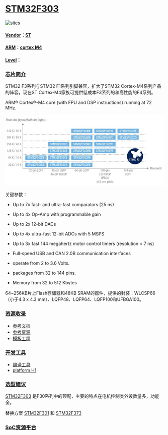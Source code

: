 ﻿# [STM32F303](https://github.com/sochub/STM32F303) 

[![sites](http://182.61.61.133/link/resources/SoC.png)](http://www.qitas.cn) 

#### [Vendor](https://github.com/sochub/Vendor)：[ST](https://github.com/sochub/ST)
#### [ARM](https://github.com/sochub/ARM)：[cortex M4](https://github.com/sochub/CM4) 
#### [Level](https://github.com/sochub/Level)：

### [芯片简介](https://github.com/sochub/STM32F303/wiki)

STM32 F3系列与STM32 F1系列引脚兼容，扩大了STM32 Cortex-M4系列产品的阵容，现在ST Cortex-M4家族可提供低成本F3系列的和高性能的F4系列。

ARM® Cortex®-M4 core (with FPU and DSP instructions) running at 72 MHz.


[![sites](docs/STM32F303.jpg)](https://www.st.com/content/st_com/zh/products/microcontrollers-microprocessors/stm32-32-bit-arm-cortex-mcus/stm32-mainstream-mcus/stm32f3-series/stm32f303.html) 


关键参数：

* Up to 7x fast- and ultra-fast comparators (25 ns)
* Up to 4x Op-Amp with programmable gain
* Up to 2x 12-bit DACs
* Up to 4x ultra-fast 12-bit ADCs with 5 MSPS
* Up to 3x fast 144 megahertz motor control timers (resolution < 7 ns)
* Full-speed USB and CAN 2.0B communication interfaces

* operate from 2 to 3.6 Volts.
* packages from 32 to 144 pins.
* Memory  from 32 to 512 Kbytes 

64~256KB片上Flash存储器和48KB SRAM的器件，提供的封装：WLCSP66（小于4.3 x 4.3 mm）、LQFP48、LQFP64、LQFP100和UFBGA100。

### [资源收录](https://github.com/sochub/STM32F303)

* [参考文档](docs/)
* [参考资源](src/)
* [模板工程](demo/)

### [开发工具](https://github.com/sochub)

* [编译工具](https://github.com/sochub/arm-none-eabi)
* [platform H1](https://github.com/OS-Q/H1)

### [选型建议](https://github.com/sochub)

[STM32F303](https://github.com/sochub/STM32F303) 是F30系列中的顶配，主要的特点在电机控制类外设数量多，功能全。

替换方案 [STM32F301](https://github.com/sochub/STM32F301) 和 [STM32F373](https://github.com/sochub/STM32F373) 

###  [SoC资源平台](http://www.qitas.cn)   


